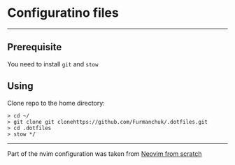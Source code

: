 # Configuratino files
---
## Prerequisite
You need to install `git` and `stow`

## Using
Clone repo to the home directory:
```
> cd ~/
> git clone git clonehttps://github.com/Furmanchuk/.dotfiles.git
> cd .dotfiles
> stow */
```
---
Part of the nvim configuration was taken from [Neovim from scratch](https://github.com/LunarVim/Neovim-from-scratch)
